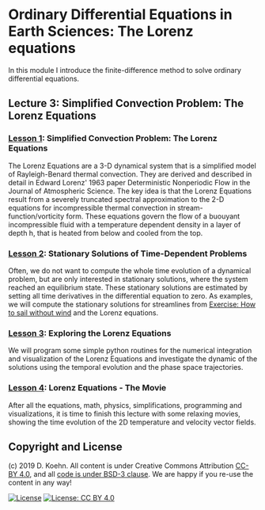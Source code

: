 # Ordinary Differential Equations in Earth Sciences: The Lorenz equations

In this module I introduce the finite-difference method to solve ordinary differential equations.

## Lecture 3: Simplified Convection Problem: The Lorenz Equations

### [Lesson 1](http://nbviewer.ipython.org/urls/github.com/daniel-koehn/Differential-equations-earth-system/tree/master/03_Lorenz_equations/01_LorenzEquations_intro.ipynb): Simplified Convection Problem: The Lorenz Equations

The Lorenz Equations are a 3-D dynamical system that is a simplified model of Rayleigh-Benard thermal convection. They are derived and described in detail in Edward Lorenz' 1963 paper 
Deterministic Nonperiodic Flow in the Journal of Atmospheric Science. The key idea is that the Lorenz Equations result from a severely truncated spectral approximation to the 2-D equations 
for incompressible thermal convection in stream-function/vorticity form. These equations govern the flow of a buouyant incompressible fluid with a temperature dependent density in a layer 
of depth h, that is heated from below and cooled from the top. 

### [Lesson 2](http://nbviewer.ipython.org/urls/github.com/daniel-koehn/Differential-equations-earth-system/tree/master/03_Lorenz_equations/02_Stationary_solutions_of_DE.ipynb): Stationary Solutions of Time-Dependent Problems

Often, we do not want to compute the whole time evolution of a dynamical problem, but are only interested in stationary solutions, where the system reached an equilibrium state. These stationary solutions are 
estimated by setting all time derivatives in the differential equation to zero. As examples, we will compute the stationary solutions for streamlines from [Exercise: How to sail without wind](https://nbviewer.jupyter.org/github/daniel-koehn/Differential-equations-earth-system/blob/master/02_finite_difference_intro/3_fd_ODE_example_sailing_wo_wind.ipynb) and the Lorenz equations.

### [Lesson 3](http://nbviewer.ipython.org/urls/github.com/daniel-koehn/Differential-equations-earth-system/tree/master/03_Lorenz_equations/03_LorenzEquations_fdsolve.ipynb): Exploring the Lorenz Equations

We will program some simple python routines for the numerical integration and visualization of the Lorenz Equations and investigate the dynamic of the solutions using the temporal evolution and the phase space 
trajectories.

### [Lesson 4](http://nbviewer.ipython.org/urls/github.com/daniel-koehn/Differential-equations-earth-system/tree/master/03_Lorenz_equations/04_LorenzEquations_fdsolve_movie.ipynb): Lorenz Equations - The Movie

After all the equations, math, physics, simplifications, programming and visualizations, it is time to finish this lecture with some relaxing movies, showing the time evolution of the 2D temperature and velocity 
vector fields. 

## Copyright and License

(c) 2019 D. Koehn. All content is under Creative Commons Attribution [CC-BY 4.0](https://creativecommons.org/licenses/by/4.0/legalcode.txt), and all [code is under BSD-3 clause](https://github.com/engineersCode/EngComp/blob/master/LICENSE). We are happy if you re-use the content in any way!

[![License](https://img.shields.io/badge/License-BSD%203--Clause-blue.svg)](https://opensource.org/licenses/BSD-3-Clause) [![License: CC BY 4.0](https://img.shields.io/badge/License-CC%20BY%204.0-lightgrey.svg)](https://creativecommons.org/licenses/by/4.0/)
